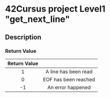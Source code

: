 # 42Cursus project Level1 "get_next_line"

## Description


### Return Value
|  Return Value  | |
|:----:|:----:|
| 1 | A line has been read |
| 0 | EOF has been reached |
|-1 | An error happened    |
